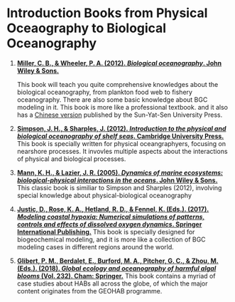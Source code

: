 # Introduction Books from Physical Oceaography to Biological Oceanography

1. __[Miller, C. B., & Wheeler, P. A. (2012). *Biological oceanography*. John Wiley & Sons.](https://bcs.wiley.com/he-bcs/Books?action=index&bcsId=7242&itemId=144433302X)__
   
   This book will teach you quite comprehensive knowledges about the biological oceanography, from plankton food web to fishery oceanography. There are also some basic knowledge about BGC modeling in it. This book is more like a professional textbook. and it also has a [Chinese version](https://www.sohu.com/a/415950849_100013296) published by the Sun-Yat-Sen University Press. 

2. __[Simpson, J. H., & Sharples, J. (2012). *Introduction to the physical and biological oceanography of shelf seas*. Cambridge University Press.](https://doi.org/10.1017/CBO9781139034098)__ 
   This book is specially written for physical oceangraphyers, focusing on nearshore processes. It invovles multiple aspects about the interactions of physical and biological processes. 

3. __[Mann, K. H., & Lazier, J. R. (2005). *Dynamics of marine ecosystems: biological-physical interactions in the oceans*. John Wiley & Sons.](https://onlinelibrary.wiley.com/doi/book/10.1002/9781118687901)__
   This classic book is similiar to Simpson and Sharples (2012), involving special knowledge about physical-biological oceanography

4. __[Justic, D., Rose, K. A., Hetland, R. D., & Fennel, K. (Eds.). (2017). *Modeling coastal hypoxia: Numerical simulations of patterns, controls and effects of dissolved oxygen dynamics*. Springer International Publishing.](https://link.springer.com/book/10.1007/978-3-319-54571-4)__
   This book is specially designed for biogeochemical modeling, and it is more like a collection of BGC modeling cases in different regions around the world. 

5. __[Glibert, P. M., Berdalet, E., Burford, M. A., Pitcher, G. C., & Zhou, M. (Eds.). (2018). *Global ecology and oceanography of harmful algal blooms* (Vol. 232). Cham: Springer.](https://link.springer.com/book/10.1007/978-3-319-70069-4)__
   This book contains a myriad of case studies about HABs all across the globe, of which the major content originates from the GEOHAB programme.
